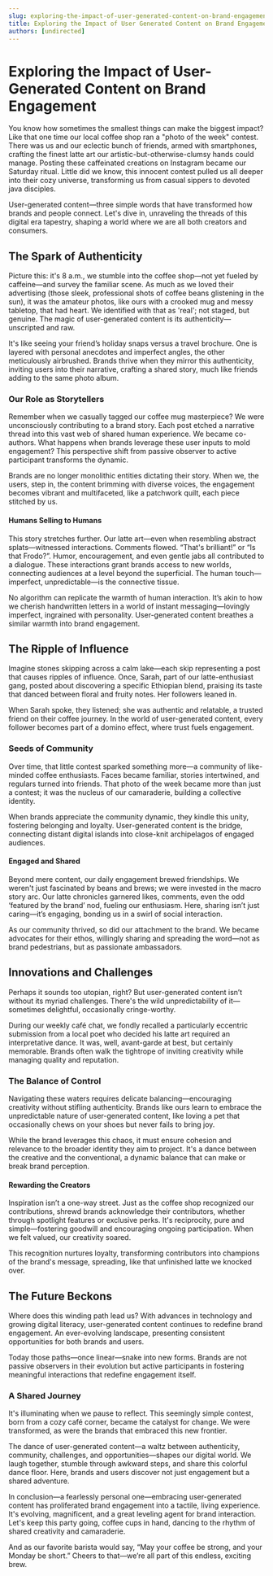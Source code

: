 ```yaml
---
slug: exploring-the-impact-of-user-generated-content-on-brand-engagement
title: Exploring the Impact of User Generated Content on Brand Engagement
authors: [undirected]
---
```



# Exploring the Impact of User-Generated Content on Brand Engagement

You know how sometimes the smallest things can make the biggest impact? Like that one time our local coffee shop ran a "photo of the week" contest. There was us and our eclectic bunch of friends, armed with smartphones, crafting the finest latte art our artistic-but-otherwise-clumsy hands could manage. Posting these caffeinated creations on Instagram became our Saturday ritual. Little did we know, this innocent contest pulled us all deeper into their cozy universe, transforming us from casual sippers to devoted java disciples.

User-generated content—three simple words that have transformed how brands and people connect. Let's dive in, unraveling the threads of this digital era tapestry, shaping a world where we are all both creators and consumers. 

## The Spark of Authenticity

Picture this: it's 8 a.m., we stumble into the coffee shop—not yet fueled by caffeine—and survey the familiar scene. As much as we loved their advertising (those sleek, professional shots of coffee beans glistening in the sun), it was the amateur photos, like ours with a crooked mug and messy tabletop, that had heart. We identified with that as 'real'; not staged, but genuine. The magic of user-generated content is its authenticity—unscripted and raw. 

It's like seeing your friend’s holiday snaps versus a travel brochure. One is layered with personal anecdotes and imperfect angles, the other meticulously airbrushed. Brands thrive when they mirror this authenticity, inviting users into their narrative, crafting a shared story, much like friends adding to the same photo album. 

### Our Role as Storytellers

Remember when we casually tagged our coffee mug masterpiece? We were unconsciously contributing to a brand story. Each post etched a narrative thread into this vast web of shared human experience. We became co-authors. What happens when brands leverage these user inputs to mold engagement? This perspective shift from passive observer to active participant transforms the dynamic.

Brands are no longer monolithic entities dictating their story. When we, the users, step in, the content brimming with diverse voices, the engagement becomes vibrant and multifaceted, like a patchwork quilt, each piece stitched by us.

#### Humans Selling to Humans

This story stretches further. Our latte art—even when resembling abstract splats—witnessed interactions. Comments flowed. “That's brilliant!” or “Is that Frodo?”. Humor, encouragement, and even gentle jabs all contributed to a dialogue. These interactions grant brands access to new worlds, connecting audiences at a level beyond the superficial. The human touch—imperfect, unpredictable—is the connective tissue.

No algorithm can replicate the warmth of human interaction. It’s akin to how we cherish handwritten letters in a world of instant messaging—lovingly imperfect, ingrained with personality. User-generated content breathes a similar warmth into brand engagement.

## The Ripple of Influence

Imagine stones skipping across a calm lake—each skip representing a post that causes ripples of influence. Once, Sarah, part of our latte-enthusiast gang, posted about discovering a specific Ethiopian blend, praising its taste that danced between floral and fruity notes. Her followers leaned in. 

When Sarah spoke, they listened; she was authentic and relatable, a trusted friend on their coffee journey. In the world of user-generated content, every follower becomes part of a domino effect, where trust fuels engagement.

### Seeds of Community

Over time, that little contest sparked something more—a community of like-minded coffee enthusiasts. Faces became familiar, stories intertwined, and regulars turned into friends. That photo of the week became more than just a contest; it was the nucleus of our camaraderie, building a collective identity.

When brands appreciate the community dynamic, they kindle this unity, fostering belonging and loyalty. User-generated content is the bridge, connecting distant digital islands into close-knit archipelagos of engaged audiences. 

#### Engaged and Shared

Beyond mere content, our daily engagement brewed friendships. We weren't just fascinated by beans and brews; we were invested in the macro story arc. Our latte chronicles garnered likes, comments, even the odd ‘featured by the brand’ nod, fueling our enthusiasm. Here, sharing isn’t just caring—it’s engaging, bonding us in a swirl of social interaction.

As our community thrived, so did our attachment to the brand. We became advocates for their ethos, willingly sharing and spreading the word—not as brand pedestrians, but as passionate ambassadors. 

## Innovations and Challenges

Perhaps it sounds too utopian, right? But user-generated content isn’t without its myriad challenges. There's the wild unpredictability of it—sometimes delightful, occasionally cringe-worthy. 

During our weekly café chat, we fondly recalled a particularly eccentric submission from a local poet who decided his latte art required an interpretative dance. It was, well, avant-garde at best, but certainly memorable. Brands often walk the tightrope of inviting creativity while managing quality and reputation.

### The Balance of Control

Navigating these waters requires delicate balancing—encouraging creativity without stifling authenticity. Brands like ours learn to embrace the unpredictable nature of user-generated content, like loving a pet that occasionally chews on your shoes but never fails to bring joy.

While the brand leverages this chaos, it must ensure cohesion and relevance to the broader identity they aim to project. It's a dance between the creative and the conventional, a dynamic balance that can make or break brand perception.

#### Rewarding the Creators

Inspiration isn’t a one-way street. Just as the coffee shop recognized our contributions, shrewd brands acknowledge their contributors, whether through spotlight features or exclusive perks. It's reciprocity, pure and simple—fostering goodwill and encouraging ongoing participation. When we felt valued, our creativity soared.

This recognition nurtures loyalty, transforming contributors into champions of the brand's message, spreading, like that unfinished latte we knocked over.

## The Future Beckons

Where does this winding path lead us? With advances in technology and growing digital literacy, user-generated content continues to redefine brand engagement. An ever-evolving landscape, presenting consistent opportunities for both brands and users.

Today those paths—once linear—snake into new forms. Brands are not passive observers in their evolution but active participants in fostering meaningful interactions that redefine engagement itself.

### A Shared Journey

It's illuminating when we pause to reflect. This seemingly simple contest, born from a cozy café corner, became the catalyst for change. We were transformed, as were the brands that embraced this new frontier.

The dance of user-generated content—a waltz between authenticity, community, challenges, and opportunities—shapes our digital world. We laugh together, stumble through awkward steps, and share this colorful dance floor. Here, brands and users discover not just engagement but a shared adventure.

In conclusion—a fearlessly personal one—embracing user-generated content has proliferated brand engagement into a tactile, living experience. It's evolving, magnificent, and a great leveling agent for brand interaction. Let's keep this party going, coffee cups in hand, dancing to the rhythm of shared creativity and camaraderie.

And as our favorite barista would say, “May your coffee be strong, and your Monday be short.” Cheers to that—we’re all part of this endless, exciting brew.
